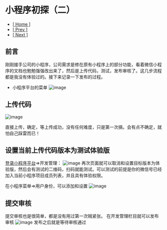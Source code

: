 # 小程序初探（二）

- [ [ Home ] ](https://issaxite.github.io)
- [ [ Prev ] ](https://github.com/issaxite/issaxite.github.io/issues/36)
- [ [ Next ] ](https://github.com/issaxite/issaxite.github.io/issues/38)

## 前言
刚刚接手公司的小程序，公司需求是修在原有小程序上的部分功能，看着微信小程序的文档也勉勉强强改出来了，然后是上传代码，测试，发布审核了。这几步流程都是我没有体验过的。接下来记录一下发布的过程。
- 小程序平台的菜单
![image](https://user-images.githubusercontent.com/25907273/32595418-867f5308-c4f5-11e7-80b8-94f29d8f0085.png)

## 上传代码
![image](https://user-images.githubusercontent.com/25907273/32595106-250694b6-c4f4-11e7-8391-5e8c0edf68bf.png)

直接上传，确定，等上传成功，没有任何难度，只是第一次搞，会有点不确定，就怕自己踩雷而已！

## 设置当前上传代码版本为测试体验版
[登录小程序平台](https://mp.weixin.qq.com)=>开发管理：
![image](https://user-images.githubusercontent.com/25907273/32595203-94eaeb1a-c4f4-11e7-942b-0cca1ef0f464.png)
再次页面就可以取消和设置目标版本为体验版，然后会有测试的二维码，扫码就能测试。可以测试的前提是你的微信号已经加入当前小程序项目成员列表，并且具有体验权限。

在小程序菜单=>用户身份，可以添加和设置
![image](https://user-images.githubusercontent.com/25907273/32596720-d50d5afc-c4f9-11e7-8a1f-a2da14af4b3d.png)



## 提交审核
提交审核也是很简单，都是没有用过第一次贼紧张。
在开发管理栏目就可以发布审核
![image](https://user-images.githubusercontent.com/25907273/32596624-90c5cc30-c4f9-11e7-84fd-633be5407d75.png)
发布之后就是等待审核通过
